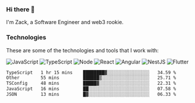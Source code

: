 ### Hi there 👋
I'm Zack, a Software Engineer and web3 rookie.

### Technologies
These are some of the technologies and tools that I work with:

![JavaScript](https://img.shields.io/badge/JavaScript-323330.svg?logo=javascript&logoColor=F7DF1E) 
![TypeScript](https://img.shields.io/badge/TypeScript-007ACC.svg?logo=typescript&logoColor=white) 
![Node](https://img.shields.io/badge/Node.js-43853D.svg?logo=node.js&logoColor=white)
![React](https://img.shields.io/badge/React-20232a.svg?logo=react&logoColor=61DAFB) 
![Angular](https://img.shields.io/badge/Angular-E23237.svg?logo=angularjs&logoColor=white)
![NestJS](https://img.shields.io/badge/NestJS-E0234E?logo=nestjs&logoColor=white)
![Flutter](https://img.shields.io/badge/Flutter-02569B.svg?logo=flutter&logoColor=white)

<!--START_SECTION:waka-->

```txt
TypeScript   1 hr 15 mins    ████████▓░░░░░░░░░░░░░░░░   34.59 %
Other        55 mins         ██████▒░░░░░░░░░░░░░░░░░░   25.71 %
TSConfig     48 mins         █████▓░░░░░░░░░░░░░░░░░░░   22.31 %
JavaScript   16 mins         ██░░░░░░░░░░░░░░░░░░░░░░░   07.58 %
JSON         13 mins         █▓░░░░░░░░░░░░░░░░░░░░░░░   06.33 %
```

<!--END_SECTION:waka-->
